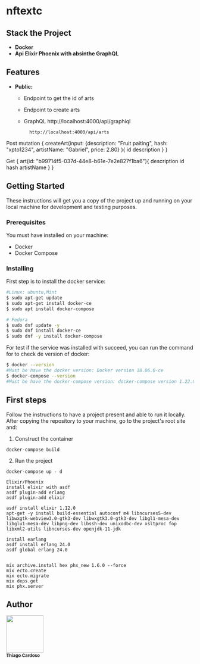 # nftextc
## Stack the Project

- **Docker**
- **Api Elixir Phoenix with absinthe GraphQL**

## Features

- **Public:** 
   - Endpoint to get the id of arts
   - Endpoint to create arts
   - GraphQL
          http://localhost:4000/api/graphiql

           http://localhost:4000/api/arts

Post
mutation {
  createArt(input: {description: "Fruit paiting", hash: "xpto1234", artistName: "Gabriel", price: 2.80} ){
    id
    description
  }
}

Get
{
  art(id: "b99714f5-037d-44e8-b61e-7e2e827f1ba6"){
    description
    id
    hash
    artistName
  }
}
  
## Getting Started

These instructions will get you a copy of the project up and running on your local machine for development and testing purposes.

### Prerequisites

You must have installed on your machine:

- Docker
- Docker Compose

### Installing

First step is to install the docker service:

```bash
#Linux: ubuntu,Mint
$ sudo apt-get update
$ sudo apt-get install docker-ce
$ sudo apt install docker-compose

# Fedora
$ sudo dnf update -y
$ sudo dnf install docker-ce
$ sudo dnf -y install docker-compose
```

For test if the service was installed with succeed, you can run the command for to check de version of docker:

```bash
$ docker --version
#Must be have the docker version: Docker version 18.06.0-ce
$ docker-compose --version
#Must be have the docker-compose version: docker-compose version 1.22.0
```

## First steps

Follow the instructions to have a project present and able to run it locally.
After copying the repository to your machine, go to the project's root site and:

1.  Construct the container

```
docker-compose build
```

2.  Run the project

```
docker-compose up - d

Elixir/Phoenix
install elixir with asdf
asdf plugin-add erlang
asdf plugin-add elixir

asdf install elixir 1.12.0
apt-get -y install build-essential autoconf m4 libncurses5-dev libwxgtk-webview3.0-gtk3-dev libwxgtk3.0-gtk3-dev libgl1-mesa-dev libglu1-mesa-dev libpng-dev libssh-dev unixodbc-dev xsltproc fop libxml2-utils libncurses-dev openjdk-11-jdk

install earlang
asdf install erlang 24.0
asdf global erlang 24.0


mix archive.install hex phx_new 1.6.0 --force
mix ecto.create
mix ecto.migrate
mix deps.get
mix phx.server

```
## Author

<!-- ALL-CONTRIBUTORS-LIST:START - Do not remove or modify this section -->
<!-- prettier-ignore -->
[<img src="https://avatars1.githubusercontent.com/u/1753070?s=460&v=4" width="100px;"/><br /><sub><b>Thiago Cardoso</b></sub>](https://github.com/Thiago-Cardoso)<br />

